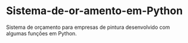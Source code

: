 # Sistema-de-or-amento-em-Python
Sistema de orçamento para empresas de pintura desenvolvido com algumas funções em Python.
